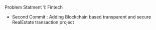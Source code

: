 Problem Statment 1: Fintech
- Second Commit : Adding Blockchain based transparent and secure RealEstate transaction project 